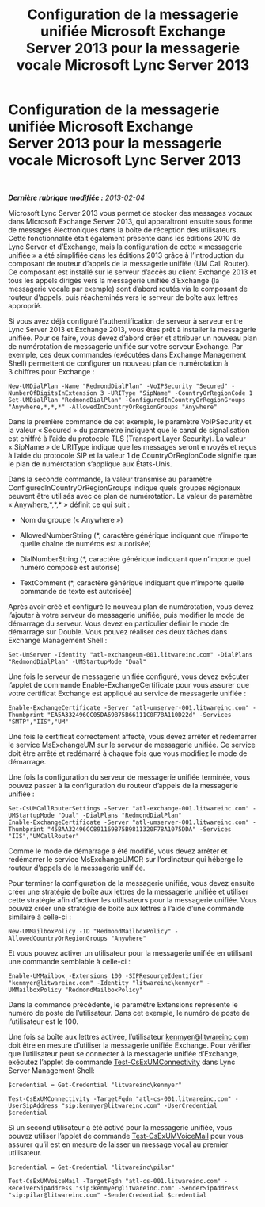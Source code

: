 ﻿---
title: Configuration de la messagerie unifiée Microsoft Exchange Server 2013 pour la messagerie vocale Microsoft Lync Server 2013
TOCTitle: Configuration de la messagerie unifiée Microsoft Exchange Server 2013 pour la messagerie vocale Microsoft Lync Server 2013
ms:assetid: 1be9c4f4-fd8e-4d64-9798-f8737b12e2ab
ms:mtpsurl: https://technet.microsoft.com/fr-fr/library/JJ687983(v=OCS.15)
ms:contentKeyID: 49891253
ms.date: 05/20/2016
mtps_version: v=OCS.15
ms.translationtype: HT
---

# Configuration de la messagerie unifiée Microsoft Exchange Server 2013 pour la messagerie vocale Microsoft Lync Server 2013

 

_**Dernière rubrique modifiée :** 2013-02-04_

Microsoft Lync Server 2013 vous permet de stocker des messages vocaux dans Microsoft Exchange Server 2013, qui apparaîtront ensuite sous forme de messages électroniques dans la boîte de réception des utilisateurs. Cette fonctionnalité était également présente dans les éditions 2010 de Lync Server et d’Exchange, mais la configuration de cette « messagerie unifiée » a été simplifiée dans les éditions 2013 grâce à l’introduction du composant de routeur d’appels de la messagerie unifiée (UM Call Router). Ce composant est installé sur le serveur d’accès au client Exchange 2013 et tous les appels dirigés vers la messagerie unifiée d’Exchange (la messagerie vocale par exemple) sont d’abord routés via le composant de routeur d’appels, puis réacheminés vers le serveur de boîte aux lettres approprié.

Si vous avez déjà configuré l’authentification de serveur à serveur entre Lync Server 2013 et Exchange 2013, vous êtes prêt à installer la messagerie unifiée. Pour ce faire, vous devez d’abord créer et attribuer un nouveau plan de numérotation de messagerie unifiée sur votre serveur Exchange. Par exemple, ces deux commandes (exécutées dans Exchange Management Shell) permettent de configurer un nouveau plan de numérotation à 3 chiffres pour Exchange :

    New-UMDialPlan -Name "RedmondDialPlan" -VoIPSecurity "Secured" -NumberOfDigitsInExtension 3 -URIType "SipName" -CountryOrRegionCode 1
    Set-UMDialPlan "RedmondDialPlan" -ConfiguredInCountryOrRegionGroups "Anywhere,*,*,*" -AllowedInCountryOrRegionGroups "Anywhere"

Dans la première commande de cet exemple, le paramètre VoIPSecurity et la valeur « Secured » du paramètre indiquent que le canal de signalisation est chiffré à l’aide du protocole TLS (Transport Layer Security). La valeur « SipName » de URIType indique que les messages seront envoyés et reçus à l’aide du protocole SIP et la valeur 1 de CountryOrRegionCode signifie que le plan de numérotation s’applique aux États-Unis.

Dans la seconde commande, la valeur transmise au paramètre ConfiguredInCountryOrRegionGroups indique quels groupes régionaux peuvent être utilisés avec ce plan de numérotation. La valeur de paramètre « Anywhere,\*,\*,\* » définit ce qui suit :

  - Nom du groupe (« Anywhere »)

  - AllowedNumberString (\*, caractère générique indiquant que n’importe quelle chaîne de numéros est autorisée)

  - DialNumberString (\*, caractère générique indiquant que n’importe quel numéro composé est autorisé)

  - TextComment (\*, caractère générique indiquant que n’importe quelle commande de texte est autorisée)

Après avoir créé et configuré le nouveau plan de numérotation, vous devez l’ajouter à votre serveur de messagerie unifiée, puis modifier le mode de démarrage du serveur. Vous devez en particulier définir le mode de démarrage sur Double. Vous pouvez réaliser ces deux tâches dans Exchange Management Shell :

    Set-UmServer -Identity "atl-exchangeum-001.litwareinc.com" -DialPlans "RedmondDialPlan" -UMStartupMode "Dual"

Une fois le serveur de messagerie unifiée configuré, vous devez exécuter l’applet de commande Enable-ExchangeCertificate pour vous assurer que votre certificat Exchange est appliqué au service de messagerie unifiée :

    Enable-ExchangeCertificate -Server "atl-umserver-001.litwareinc.com" -Thumbprint "EA5A332496CC05DA69B75B66111C0F78A110D22d" -Services "SMTP","IIS","UM"

Une fois le certificat correctement affecté, vous devez arrêter et redémarrer le service MsExchangeUM sur le serveur de messagerie unifiée. Ce service doit être arrêté et redémarré à chaque fois que vous modifiez le mode de démarrage.

Une fois la configuration du serveur de messagerie unifiée terminée, vous pouvez passer à la configuration du routeur d’appels de la messagerie unifiée :

    Set-CsUMCallRouterSettings -Server "atl-exchange-001.litwareinc.com" -UMStartupMode "Dual" -DialPlans "RedmondDialPlan" 
    Enable-ExchangeCertificate -Server "atl-umserver-001.litwareinc.com" -Thumbprint "45BAA32496CC891169B75B9811320F78A1075DDA" -Services "IIS","UMCallRouter"

Comme le mode de démarrage a été modifié, vous devez arrêter et redémarrer le service MsExchangeUMCR sur l’ordinateur qui héberge le routeur d’appels de la messagerie unifiée.

Pour terminer la configuration de la messagerie unifiée, vous devez ensuite créer une stratégie de boîte aux lettres de la messagerie unifiée et utiliser cette stratégie afin d’activer les utilisateurs pour la messagerie unifiée. Vous pouvez créer une stratégie de boîte aux lettres à l’aide d’une commande similaire à celle-ci :

    New-UMMailboxPolicy -ID "RedmondMailboxPolicy" -AllowedCountryOrRegionGroups "Anywhere"

Et vous pouvez activer un utilisateur pour la messagerie unifiée en utilisant une commande semblable à celle-ci :

    Enable-UMMailbox -Extensions 100 -SIPResourceIdentifier "kenmyer@litwareinc.com" -Identity "litwareinc\kenmyer" -UMMailboxPolicy "RedmondMailboxPolicy"

Dans la commande précédente, le paramètre Extensions représente le numéro de poste de l’utilisateur. Dans cet exemple, le numéro de poste de l’utilisateur est le 100.

Une fois sa boîte aux lettres activée, l’utilisateur kenmyer@litwareinc.com doit être en mesure d’utiliser la messagerie unifiée Exchange. Pour vérifier que l’utilisateur peut se connecter à la messagerie unifiée d’Exchange, exécutez l’applet de commande [Test-CsExUMConnectivity](test-csexumconnectivity.md) dans Lync Server Management Shell:

    $credential = Get-Credential "litwareinc\kenmyer"
    
    Test-CsExUMConnectivity -TargetFqdn "atl-cs-001.litwareinc.com" -UserSipAddress "sip:kenmyer@litwareinc.com" -UserCredential $credential

Si un second utilisateur a été activé pour la messagerie unifiée, vous pouvez utiliser l’applet de commande [Test-CsExUMVoiceMail](test-csexumvoicemail.md) pour vous assurer qu’il est en mesure de laisser un message vocal au premier utilisateur.

    $credential = Get-Credential "litwareinc\pilar"
    
    Test-CsExUMVoiceMail -TargetFqdn "atl-cs-001.litwareinc.com" -ReceiverSipAddress "sip:kenmyer@litwareinc.com" -SenderSipAddress "sip:pilar@litwareinc.com" -SenderCredential $credential

